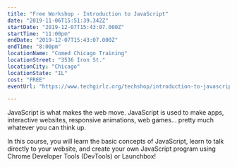 ```yaml
---
title: "Free Workshop - Introduction to JavaScript"
date: "2019-11-06T15:51:39.342Z"
startDate: "2019-12-07T15:43:07.000Z"
startTime: "11:00pm"
endDate: "2019-12-07T15:43:07.000Z"
endTime: "8:00pm"
locationName: "Comed Chicago Training"
locationStreet: "3536 Iron St."
locationCity: "Chicago"
locationState: "IL"
cost: "FREE"
eventUrl: "https://www.techgirlz.org/techshop/introduction-to-javascript-3/"

---
```


JavaScript is what makes the web move. JavaScript is used to make apps, interactive websites, responsive animations, web games... pretty much whatever you can think up.

In this course, you will learn the basic concepts of JavaScript, learn to talk directly to your website, and create your own JavaScript program using Chrome Developer Tools (DevTools) or Launchbox!

